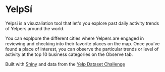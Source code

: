 YelpSí
========

Yelpsi is a visuzaliation tool that let's you explore past daily activity trends of Yelpers around the world.

You can explpore the different cities where Yelpers are engaged in reviewing and checking into their favorite places on the map. 
Once you've found a place of interest, you can observe the particular trends or level of activity at the top 10 business categories on the Observe tab.

Built with [Shiny](http://shiny.rstudio.com/) and data from the [Yelp Dataset Challenge](https://www.yelp.com/dataset_challenge)
